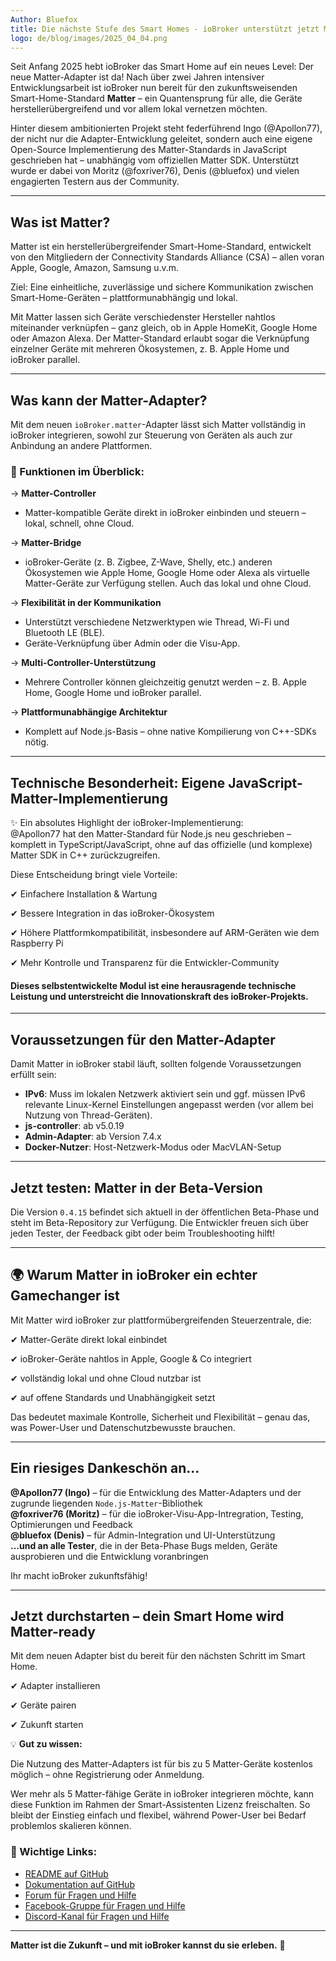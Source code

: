 ```yaml
---
Author: Bluefox
title: Die nächste Stufe des Smart Homes - ioBroker unterstützt jetzt Matter!
logo: de/blog/images/2025_04_04.png
---
```

Seit Anfang 2025 hebt ioBroker das Smart Home auf ein neues Level: 
Der neue Matter-Adapter ist da! Nach über zwei Jahren intensiver Entwicklungsarbeit ist ioBroker nun bereit 
für den zukunftsweisenden Smart-Home-Standard **Matter** – ein Quantensprung für alle, die Geräte herstellerübergreifend und vor allem lokal vernetzen möchten.

Hinter diesem ambitionierten Projekt steht federführend Ingo (@Apollon77), der nicht nur die Adapter-Entwicklung geleitet, 
sondern auch eine eigene Open-Source Implementierung des Matter-Standards in JavaScript geschrieben hat – 
unabhängig vom offiziellen Matter SDK. 
Unterstützt wurde er dabei von Moritz (@foxriver76), Denis (@bluefox) und vielen engagierten Testern aus der Community.

---

## Was ist Matter?

Matter ist ein herstellerübergreifender Smart-Home-Standard, entwickelt von den Mitgliedern der Connectivity Standards Alliance (CSA) – 
allen voran Apple, Google, Amazon, Samsung u.v.m.  

Ziel: Eine einheitliche, zuverlässige und sichere Kommunikation zwischen Smart-Home-Geräten – plattformunabhängig und lokal.

Mit Matter lassen sich Geräte verschiedenster Hersteller nahtlos miteinander verknüpfen – 
ganz gleich, ob in Apple HomeKit, Google Home oder Amazon Alexa. Der Matter-Standard erlaubt sogar die Verknüpfung einzelner Geräte mit 
mehreren Ökosystemen, z. B. Apple Home und ioBroker parallel.

---

##  Was kann der Matter-Adapter?

Mit dem neuen `ioBroker.matter`-Adapter lässt sich Matter vollständig in ioBroker integrieren, 
sowohl zur Steuerung von Geräten als auch zur Anbindung an andere Plattformen.

### 🔧 Funktionen im Überblick:

→ **Matter-Controller**  
 - Matter-kompatible Geräte direkt in ioBroker einbinden und steuern – lokal, schnell, ohne Cloud.

→ **Matter-Bridge**  
- ioBroker-Geräte (z. B. Zigbee, Z-Wave, Shelly, etc.) anderen Ökosystemen wie Apple Home, Google Home oder Alexa
als virtuelle Matter-Geräte zur Verfügung stellen. Auch das lokal und ohne Cloud.

→ **Flexibilität in der Kommunikation**  
- Unterstützt verschiedene Netzwerktypen wie Thread, Wi-Fi und Bluetooth LE (BLE).  
- Geräte-Verknüpfung über Admin oder die Visu-App.

→ **Multi-Controller-Unterstützung**  
- Mehrere Controller können gleichzeitig genutzt werden – z. B. Apple Home, Google Home und ioBroker parallel.

→ **Plattformunabhängige Architektur**  
-  Komplett auf Node.js-Basis – ohne native Kompilierung von C++-SDKs nötig.

---

## Technische Besonderheit: Eigene JavaScript-Matter-Implementierung

✨ Ein absolutes Highlight der ioBroker-Implementierung:  
@Apollon77 hat den Matter-Standard für Node.js neu geschrieben – komplett in TypeScript/JavaScript, 
ohne auf das offizielle (und komplexe) Matter SDK in C++ zurückzugreifen.  

Diese Entscheidung bringt viele Vorteile:

✔ Einfachere Installation & Wartung

✔ Bessere Integration in das ioBroker-Ökosystem

✔ Höhere Plattformkompatibilität, insbesondere auf ARM-Geräten wie dem Raspberry Pi

✔ Mehr Kontrolle und Transparenz für die Entwickler-Community

#### Dieses selbstentwickelte Modul ist eine herausragende technische Leistung und unterstreicht die Innovationskraft des ioBroker-Projekts.

---

## Voraussetzungen für den Matter-Adapter

Damit Matter in ioBroker stabil läuft, sollten folgende Voraussetzungen erfüllt sein:

- **IPv6**: Muss im lokalen Netzwerk aktiviert sein und ggf. müssen IPv6 relevante Linux-Kernel Einstellungen angepasst werden (vor allem bei Nutzung von Thread-Geräten).
- **js-controller**: ab v5.0.19
- **Admin-Adapter**: ab Version 7.4.x
- **Docker-Nutzer**: Host-Netzwerk-Modus oder MacVLAN-Setup

---

## Jetzt testen: Matter in der Beta-Version

Die Version `0.4.15` befindet sich aktuell in der öffentlichen Beta-Phase und steht im Beta-Repository zur Verfügung. 
Die Entwickler freuen sich über jeden Tester, der Feedback gibt oder beim Troubleshooting hilft!

---

## 🌍 Warum Matter in ioBroker ein echter Gamechanger ist

Mit Matter wird ioBroker zur plattformübergreifenden Steuerzentrale, die:

✔ Matter-Geräte direkt lokal einbindet 

✔ ioBroker-Geräte nahtlos in Apple, Google & Co integriert 

✔ vollständig lokal und ohne Cloud nutzbar ist  

✔ auf offene Standards und Unabhängigkeit setzt

Das bedeutet maximale Kontrolle, Sicherheit und Flexibilität – genau das, was Power-User und Datenschutzbewusste brauchen.

---

## Ein riesiges Dankeschön an…

 **@Apollon77 (Ingo)** – für die Entwicklung des Matter-Adapters und der zugrunde liegenden `Node.js-Matter`-Bibliothek  
 **@foxriver76 (Moritz)** – für die ioBroker-Visu-App-Intregration, Testing, Optimierungen und Feedback  
 **@bluefox (Denis)** – für Admin-Integration und UI-Unterstützung  
 **…und an alle Tester**, die in der Beta-Phase Bugs melden, Geräte ausprobieren und die Entwicklung voranbringen

 Ihr macht ioBroker zukunftsfähig!

---

## Jetzt durchstarten – dein Smart Home wird Matter-ready

Mit dem neuen Adapter bist du bereit für den nächsten Schritt im Smart Home.  

✔ Adapter installieren  

✔ Geräte pairen 

✔ Zukunft starten

💡 **Gut zu wissen:**

Die Nutzung des Matter-Adapters ist für bis zu 5 Matter-Geräte kostenlos möglich – ohne Registrierung oder Anmeldung. 

Wer mehr als 5 Matter-fähige Geräte in ioBroker integrieren möchte, 
kann diese Funktion im Rahmen der Smart-Assistenten Lizenz freischalten. 
So bleibt der Einstieg einfach und flexibel, während Power-User bei Bedarf problemlos skalieren können.

### 📄 Wichtige Links:

- [README auf GitHub](https://github.com/ioBroker/ioBroker.matter)  
- [Dokumentation auf GitHub](https://github.com/ioBroker/ioBroker.matter/wiki)  
- [Forum für Fragen und Hilfe](https://forum.iobroker.net/topic/79498/matter-beta-allgemeine-fragen-und-diskussionen)
- [Facebook-Gruppe für Fragen und Hilfe](https://www.facebook.com/groups/440499112958264)
- [Discord-Kanal für Fragen und Hilfe](https://discord.com/channels/743167951875604501/743167952303554620)

---

**Matter ist die Zukunft – und mit ioBroker kannst du sie erleben.** 🚀
